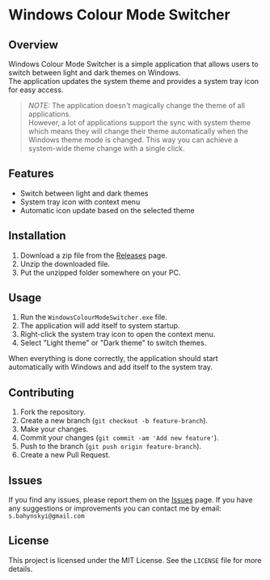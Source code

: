 ﻿# Windows Colour Mode Switcher

## Overview

Windows Colour Mode Switcher is a simple application that allows users to switch between light and dark themes on Windows.  
The application updates the system theme and provides a system tray icon for easy access.
> _NOTE:_ The application doesn't magically change the theme of all applications.  
> However, a lot of applications support the sync with system theme which means they will change their theme automatically when the Windows theme mode is changed.
> This way you can achieve a system-wide theme change with a single click.

## Features

- Switch between light and dark themes
- System tray icon with context menu
- Automatic icon update based on the selected theme

## Installation

1. Download a zip file from the [Releases](https://github.com/Sevastian-Bahynskyi/WindowsColourModeSwitcher/releases) page.
2. Unzip the downloaded file.
3. Put the unzipped folder somewhere on your PC.

## Usage

1. Run the `WindowsColourModeSwitcher.exe` file.
2. The application will add itself to system startup.
3. Right-click the system tray icon to open the context menu.
4. Select "Light theme" or "Dark theme" to switch themes.

When everything is done correctly, the application should start automatically with Windows and add itself to the system tray.

## Contributing

1. Fork the repository.
2. Create a new branch (`git checkout -b feature-branch`).
3. Make your changes.
4. Commit your changes (`git commit -am 'Add new feature'`).
5. Push to the branch (`git push origin feature-branch`).
6. Create a new Pull Request.

## Issues

If you find any issues, please report them on the [Issues](https://github.com/Sevastian-Bahynskyi/WindowsColourModeSwitcher/issues) page.
If you have any suggestions or improvements you can contact me by email: `s.bahynskyi@gmail.com`

## License

This project is licensed under the MIT License. See the `LICENSE` file for more details.